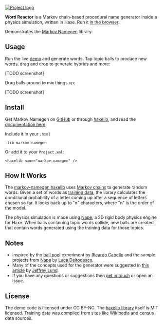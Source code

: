 [![Project logo](https://github.com/Tw1ddle/WordReactor/blob/master/screenshots/wordreactor_logo.png?raw=true "Markov Procedural Word Reactor Simulation logo")](http://www.samcodes.co.uk/project/word-reactor/)

**Word Reactor** is a Markov chain-based procedural name generator inside a physics simulation, written in Haxe. Run it [in the browser](http://www.samcodes.co.uk/project/word-reactor/).

Demonstrates the [Markov Namegen](https://github.com/Tw1ddle/MarkovNameGenerator) library.

## Usage ##

Run the live [demo](http://www.samcodes.co.uk/project/word-reactor/) and generate words. Tap topic balls to produce new words, drag and drop to generate hybrids and more:

[TODO screenshot]

Drag balls around to mix things up:

[TODO screenshot]

## Install ##

Get Markov Namegen on [GitHub](https://github.com/Tw1ddle/MarkovNameGenerator) or through [haxelib](http://lib.haxe.org/p/markov-namegen/), and read the [documentation here](http://tw1ddle.github.io/MarkovNameGenerator/).

Include it in your ```.hxml```
```
-lib markov-namegen
```

Or add it to your ```Project.xml```:
```
<haxelib name="markov-namegen" />
```

## How It Works ##

The [markov-namegen haxelib](http://lib.haxe.org/p/markov-namegen) uses [Markov chains](https://en.wikipedia.org/wiki/Markov_chain) to generate random words. Given a set of words as [training data](https://en.wikipedia.org/wiki/Machine_learning), the library calculates the conditional probability of a letter coming up after a sequence of letters chosen so far. It looks back up to "n" characters, where "n" is the order of the model.

The physics simulation is made using [Nape](https://github.com/deltaluca/nape), a 2D rigid body physics engine for Haxe. When balls containing topic words collide, new balls are created that contain words generated using the training data for those topics.

## Notes ##
* Inspired by the [ball pool](http://mrdoob.com/projects/chromeexperiments/ball-pool/) experiment by [Ricardo Cabello](https://twitter.com/mrdoob) and the sample projects from [Nape](https://github.com/deltaluca/nape) by [Luca Deltodesco](https://github.com/deltaluca).
* Many of the concepts used for the generator were suggested in [this article](http://www.roguebasin.com/index.php?title=Names_from_a_high_order_Markov_Process_and_a_simplified_Katz_back-off_scheme) by [Jeffrey Lund](https://github.com/jlund3).
* If you have any questions or suggestions then [get in touch](http://samcodes.co.uk/contact) or open an issue.

## License ##
The demo code is licensed under CC BY-NC. The [haxelib library](http://lib.haxe.org/p/markov-namegen/) itself is MIT licensed. Training data was compiled from sites like Wikipedia and census data sources.